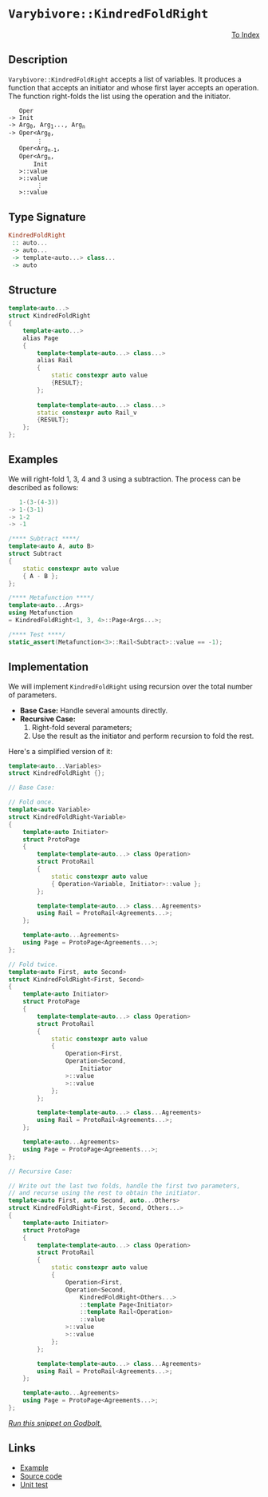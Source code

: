 <!-- Copyright 2024 Feng Mofan
SPDX-License-Identifier: Apache-2.0 -->

# `Varybivore::KindredFoldRight`

<p style='text-align: right;'><a href="../../../facilities/metafunctions.md#varybivore-kindred-fold-right">To Index</a></p>

## Description

`Varybivore::KindredFoldRight` accepts a list of variables.
It produces a function that accepts an initiator and whose first layer accepts an operation.
The function right-folds the list using the operation and the initiator.

<pre><code>   Oper
-> Init
-> Arg<sub>0</sub>, Arg<sub>1</sub>..., Arg<sub>n</sub>
-> Oper&lt;Arg<sub>0</sub>,
        &vellip;
   Oper&lt;Arg<sub>n-1</sub>,
   Oper&lt;Arg<sub>n</sub>,
       Init
   &gt;::value
   &gt;::value
        &vellip;
   &gt;::value</code></pre>

## Type Signature

```Haskell
KindredFoldRight
 :: auto...
 -> auto...
 -> template<auto...> class...
 -> auto
```

## Structure

```C++
template<auto...>
struct KindredFoldRight
{
    template<auto...>
    alias Page
    {
        template<template<auto...> class...>
        alias Rail
        {
            static constexpr auto value
            {RESULT};
        };
        
        template<template<auto...> class...>
        static constexpr auto Rail_v
        {RESULT};
    };
};
```

## Examples

We will right-fold 1, 3, 4 and 3 using a subtraction.
The process can be described as follows:

```C++
   1-(3-(4-3))
-> 1-(3-1)
-> 1-2
-> -1
```

```C++
/**** Subtract ****/
template<auto A, auto B>
struct Subtract
{
    static constexpr auto value
    { A - B };
};

/**** Metafunction ****/
template<auto...Args>
using Metafunction 
= KindredFoldRight<1, 3, 4>::Page<Args...>;

/**** Test ****/
static_assert(Metafunction<3>::Rail<Subtract>::value == -1);
```

## Implementation

We will implement `KindredFoldRight` using recursion over the total number of parameters.

- **Base Case:** Handle several amounts directly.
- **Recursive Case:**
  1. Right-fold several parameters;
  2. Use the result as the initiator and perform recursion to fold the rest.

Here's a simplified version of it:

```C++
template<auto...Variables>
struct KindredFoldRight {};

// Base Case:

// Fold once.
template<auto Variable>
struct KindredFoldRight<Variable>
{
    template<auto Initiator>
    struct ProtoPage
    {
        template<template<auto...> class Operation>
        struct ProtoRail
        {
            static constexpr auto value
            { Operation<Variable, Initiator>::value };
        };

        template<template<auto...> class...Agreements>
        using Rail = ProtoRail<Agreements...>;
    };

    template<auto...Agreements>
    using Page = ProtoPage<Agreements...>;
};

// Fold twice.
template<auto First, auto Second>
struct KindredFoldRight<First, Second>
{
    template<auto Initiator>
    struct ProtoPage
    {
        template<template<auto...> class Operation>
        struct ProtoRail
        {
            static constexpr auto value 
            { 
                Operation<First,
                Operation<Second,
                    Initiator
                >::value
                >::value
            };
        };

        template<template<auto...> class...Agreements>
        using Rail = ProtoRail<Agreements...>;
    };

    template<auto...Agreements>
    using Page = ProtoPage<Agreements...>;
};

// Recursive Case:

// Write out the last two folds, handle the first two parameters,
// and recurse using the rest to obtain the initiator.
template<auto First, auto Second, auto...Others>
struct KindredFoldRight<First, Second, Others...>
{
    template<auto Initiator>
    struct ProtoPage
    {
        template<template<auto...> class Operation>
        struct ProtoRail
        {
            static constexpr auto value
            {
                Operation<First,
                Operation<Second,
                    KindredFoldRight<Others...>
                    ::template Page<Initiator>
                    ::template Rail<Operation>
                    ::value
                >::value
                >::value
            };
        };

        template<template<auto...> class...Agreements>
        using Rail = ProtoRail<Agreements...>;
    };

    template<auto...Agreements>
    using Page = ProtoPage<Agreements...>;
};
```

[*Run this snippet on Godbolt.*](https://godbolt.org/#z:OYLghAFBqd5QCxAYwPYBMCmBRdBLAF1QCcAaPECAMzwBtMA7AQwFtMQByARg9KtQYEAysib0QXACx8BBAKoBnTAAUAHpwAMvAFYTStJg1DIApACYAQuYukl9ZATwDKjdAGFUtAK4sGIAGxcpK4AMngMmAByPgBGmMQSXGakAA6oCoRODB7evgFBaRmOAmER0SxxCVxJtpj2xQxCBEzEBDk%2BfoG19VlNLQSlUbHxickKza3teV3j/YPllaMAlLaoXsTI7BwA9ABU%2BweHR8cH2yYaAIJ7BwDUAJIsKfRsgkwNN4dnl9cnvydfF3OFwImEeBhBJgAzG4mF4iAA6REANRaeCYMXoCih2CB42IXgcNwA0uF0MRMOgAGKedAAJTwwAQBBuJgA7FZWQARKFWS5A7bbG4WJhKG4wpQgIH8wXU2joG4CTbwoEgsFvTBQmFw1A3FHENEYjWQnGXPEE5kkhhkimyukMpmavUG%2BjYqXsoE3T03VVPdWa2FEe4MTJvEiuy5em5mwnKYioIjKJjADURr1s3kXSORn3go1uHN%2B6EB1CI5XGm7IAwKBQ3ADyKXibyy4czWc90eZsfjqFpTDoHrbLPdqcHXtmjmQFYE40wqhSxBuxZuADcxF4U63R5703WG8QmwJHaj0fRSEGQ0RiNiQCBV95MEPuZCM6O2U%2BMwO2wWIdDv3ni6W2IVlWCilhcwDkqCjAEFixqflmXgZEYNy9nQLKQpyNxdkQqG0Jq4GQS8MGAXBz7wW%2BPJSiO3qgr6P5agiiIEZgUGCLBJqbjciHhMAWFJg%2BUKYdhqCJsm%2BEQSxRGgYirpkXyXKUXy3wyjS3oAO54EqKq0bm/rajclJ4MQ4xnkuQiYGgVoth2xKkuSVI0vSjIEJqhnGQQZ7mZZ6Atum8F/npgZ3MGjihlecHUTZwmiRukZ%2BdR2Y6YW%2BZJfRAEyeWlYijW9aNg0LajlFcY4X2eEJWmw6cYVzQTlODAznOC5Lne64suVbY7vBW5erl%2B75dCbkmV13W7nlzbQl5AjoKQw0jV6wUXmG7Vbtet5rrFc1psaN4tRt3UUXJVUVe%2BVFHZ6AW/ql/7aiR2DAdlYESaxMEFYO3HIbh6FCcVPaleJhHQdJZY4odcUKYd/lXYFJZMU9UmvZ6728TFX1YT9MX/ZJgO3YpgLgx%2BykoRZ6wZMuD7iuwp0CjcADq%2BoggqcLeggD5VsyBBqTq/BygoZ4IIY6D0MzD40O56k6ikLSsJgILGTNhMCzc5LICTD5I8LSuYOM3o6qgMTNOEGvhItxDKpcF0MTqg0eYu%2BmTVapk3YitYECzxnWQQ%2BKEpa1oOXKTkOgNRkmTc9vTXWrvxEDvmVYlappfpC2hZeCNRp75po92GPUfFZ00fHeYW%2BlwP3dWo19eNHHVV7nY/bhs1Di%2BI3jppdUNfOtuBrtDdg03m3lweDCucHHk94OvWD5qYfy3nc0%2B/ZtoBy50Iu270cRbPI03n%2BfFidCSdoinG/92229XShf0r3uk/HyfkY7etY8ddta33k/Ward3y1gydy0HQTecLZFydiXLK1ZHoAzYqnSM6tPqCUziVfs0JmLPXXiDPuj5caQwLtDCBWMoG30RkhZG/FUbRX4pjVBOMIb4ypn8X4AIfi7BuNgVQrAngPk%2BPyeh/w6G3CEF4fW%2B5CRcPNlDIs%2BkLiO0DFYDeNkBFCKYA4N0GCW6Tksu3Jq%2Bkv6cR3JmAAtEKTBNDf6Am%2BIcG4ABZGWTAqBeAYA4LIHxTjaRwRIxi8ILjEGAOxIE6trHNDsQ494UoMK2StAvRy9pl5uCCDcSEZ5JCrQxsg7xaCsHmNuAAFS1syURFw1EAH1srxAIBAAJtj7GOMPNCSEq164TUEZ7JRy9sAP3vF9eB%2BiuBLB5BwFYtBOAAFZeB%2BA4FoUgqBOBuGsNYKMawNgCTMJCHgpACCaH6SsAA1iAIZkh4QaAABxmDMAATlOVwIZRzDlcFZKyaQgyOCSF4CwCQGgNCkDGRMqZHBeAKBAB89Z4z%2BmkDgLAGAiAQBrAICkOE5BKBoEeHQeIkRpacFUIc/w%2Bj/CSBuMAZAk4pDwjMLwCkhASB4HQHofgggRBiHYFIGQghFAqHUMC0gugghqX3CkTgPABnDNGRsyZnBaxwlhcyVAVAbgYqxTivFBKbhErMDcCAHgkX0AXOYFZSxeBAq0CsCASBEUpGRWQCgEATVmpAMAKQyQaC0Flv8iAMRhUxHCC0AAnny3g7rmDEE9bWGI2gLJAtWYioitYGC0G9eyrAMQvDABhLQWg/zuC8CwCwQwwBxBxqMqGvAZM00TNnMTEEPryCCDqMK2geAYj7gDR4LAwrPZ4Feem0gZNiAxHSJgTkoJs21qMBslYVADA%2BKRHgTAalcpjNWTS4QohxCMoXSytQwrOX6GzSgWZlh9B1v%2BZAFYqAUgNDTfo8YPkMKmEsNYMw3yu36iwIeiAKw7AFucBAVwUw/BBFCOEIYFQRgFHSJkAQP69CFDAwweYwwqjdA/Y0CYbRPAdD0O%2B6pSG5gAYWMB2wyGINBFmK0WDQGqhvoWZsCQAqOAjM%2BcKn5MrMXYtxfiwl%2ByVUQFwOSrVyyel6pHSsFmTAsAJFfaQHZkhITwlOZCe5GhJBmEkP4d5Qz/CnP0JwZ5pBXkrPhIEfwhzTk3P8Hsy5sn/D0fZT8v5AK1kjtBRCo1ULxVwotVazVqK2CcBaCwZcrJ9FMHushLgpz4RcAOaS/Al5KXUtkHS5d0hV1KHXey3QyRuVMF5emmjdGvm8B%2BWKmFTMpVMblbirKIWwsRY0Kq9VprNUsmWWYXV9ngWGuNagDV8R4WWq6w1kYlXbUXI%2BQ6p1lBXXsr9V6it02A1BpDQ4CtEboJRpjcK%2BNibk2porZmwdWwJn4GVo4ItwrS0q3LR28IIJHkTNrfWr1TaDt6v1O21ZXae1KH7VmowQ7QDtb4OOhQk7p2zorQuhLDKkuyDXWyiZ6Wt3DpvVYPd92X3HtPVkc9l7BLI7vQ%2B%2BIT6tbwDfXURDLgrSEeCFaUjiwQNFCyFTqDDRad4Yww0PokxUN5CI2TzDnOBg4bg%2Bhgj3Pf34ew2UYXPTVjrCozLx5eWGOcDKyx4LvFQvhYOaq7jl4ms6oE%2B1oTmARMjHE487TumwsKdZEM05dzISKeU5III%2BWRW/NsHZ/VIKwWQuhRK3rHmUVoo4L5%2BVLAFDLknMuTXuZxhRZ47FoIEOl1Q6ZfIFLcOdAgASZl7L/LNO0aFdZ0VrnJXStUOHyP0fY/qm1mq/rZr9eQla97jrKBG%2BasD53kYUeUgpEKTH05hS48EEKZXpLdBxsurdR6gNs25%2BBuDaG5bXXI3RtjYdzACak1iB2x2vbv3nukCOwW077Lztwi2Ks671b2X3YbZ6p7LbXsVo%2B7277g6eIObHUmYHU6Z0Gw51eAU96UJBodmVM8N0c9EdjBd0bA0cSdJlMdpxOBthL0d1b1LB70CtH1KVicj0ENMMKd3Axc9B/0pcyNINQMGgmcaCshWd4N2dehRdchxdmCBABdGCRd%2BgqdiNBdKC6cKM5cGVcti9vkVcJ8bgI8o8Vxa8QR69dcSB9d%2BM2sDVjdTcxMaNLcQAzl4RIRIQhkrkXd3kDDWRDMrMJCPd/lAVBMJMQBJAhkZNblWR3lDlJALkuBjkzBLNHlIRxCCtOBDd1DC8SVLDAiPc28Vgu0MhnBJAgA%3D)

## Links

- [Example](../../../code/facilities/metafunctions/varybivore/kindred_fold_right/implementation.hpp)
- [Source code](../../../../conceptrodon/varybivore/kindred_fold_right.hpp)
- [Unit test](../../../../tests/unit/metafunctions/varybivore/kindred_fold_right.test.hpp)
